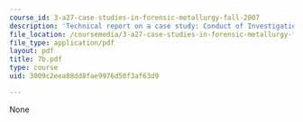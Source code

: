 ```yaml
---
course_id: 3-a27-case-studies-in-forensic-metallurgy-fall-2007
description: 'Technical report on a case study: Conduct of Investigation.'
file_location: /coursemedia/3-a27-case-studies-in-forensic-metallurgy-fall-2007/3009c2eea88dd8fae9976d50f3af63d9_7b.pdf
file_type: application/pdf
layout: pdf
title: 7b.pdf
type: course
uid: 3009c2eea88dd8fae9976d50f3af63d9

---
```

None